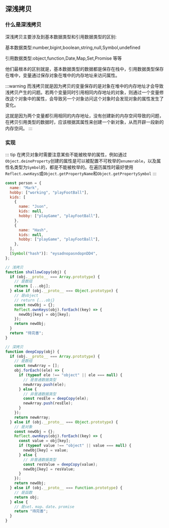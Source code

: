 ## 深浅拷贝

### 什么是深浅拷贝

深浅拷贝主要涉及到基本数据类型和引用数据类型的区别:

基本数据类型:number,bigint,boolean,string,null,Symbol,undefined

引用数据类型:object,function,Date,Map,Set,Promise 等等

他们最根本的区别就是，基本数据类型的数据都是保存在栈中，引用数据类型保存在堆中，变量通过保存对象在堆中的内存地址来访问属性。

:::warning
而浅拷贝就是因为拷贝的变量保存的是对象在堆中的内存地址才会导致浅拷贝产生的问题。若两个变量同时引用相同内存地址的对象，则通过一个变量修改这个对象中的属性，会导致另一个对象访问这个对象时会发现对象的属性发生了变化。

这就是因为两个变量都引用相同的内存地址，没有创建新的内存空间导致的问题，在拷贝引用类型的数据时，应该根据其属性来创建一个新对象，从而开辟一段新的内存空间。
:::

### 实现

::: tip
在拷贝对象时需要注意某些不能被枚举的属性，例如通过`Object.deineProperty`创建的属性是可以被配置不可枚举的`enumerable`，以及属性名类型为`Symbol`的，都是不能被枚举的。在遍历属性时最好使用`Reflect.ownKeys`或`Object.getPropertyName`和`Object.getPropertySymbol`
:::

```js
const person = {
  name: "Mark",
  hobby: ["working", "playFootBall"],
  kids: [
    {
      name: "Json",
      kids: null,
      hobby: ["playGame", "playFootBall"],
    },
    {
      name: "Hash",
      kids: null,
      hobby: ["playGame", "playFootBall"],
    },
  ],
  [Symbol("hash")]: "eysadnopasndopnDD4",
};

// 浅拷贝
function shallowCopy(obj) {
  if (obj.__proto__ === Array.prototype) {
    // 是数组
    return [...obj];
  } else if (obj.__proto__ === Object.prototype) {
    // 是object
    // return {...obj}
    const newObj = {};
    Reflect.ownKeys(obj).forEach((key) => {
      newObj[key] = obj[key];
    });
    return newObj;
  }
  return "待完善";
}

// 深拷贝
function deepCopy(obj) {
  if (obj.__proto__ === Array.prototype) {
    // 是数组
    const newArray = [];
    obj.forEach((ele) => {
      if (typeof ele !== "object" || ele === null) {
        // 是普通数据类型
        newArray.push(ele);
      } else {
        // 非普通数据类型
        const resEle = deepCopy(ele);
        newArray.push(resEle);
      }
    });
    return newArray;
  } else if (obj.__proto__ === Object.prototype) {
    // 是对象
    const newObj = {};
    Reflect.ownKeys(obj).forEach((key) => {
      const value = obj[key];
      if (typeof value !== "object" || value === null) {
        newObj[key] = value;
      } else {
        // 非普通数据类型
        const resValue = deepCopy(value);
        newObj[key] = resValue;
      }
    });
    return newObj;
  } else if (obj.__proto__ === Function.prototype) {
    // 是函数
    return obj;
  } else {
    // 是set、map、date、promise
    return "待完善";
  }
}
```

##
